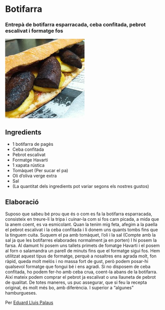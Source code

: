 # Botifarra

### **Entrepà de botifarra esparracada, ceba confitada, pebrot escalivat i formatge fos**

![Botifarra](img/botifarra.jpg)

## Ingredients

* 1 botifarra de pagès
* Ceba confitada
* Pebrot escalivat
* Formatge Havarti
* 1 xapata rústica
* Tomàquet (Per sucar el pa)
* Oli d’oliva verge extra
* Sal
* (La quantitat dels ingredients pot variar segons els nostres gustos)


## Elaboració


Suposo que sabeu bé prou que és o com es fa la botifarra esparracada, consisteix en treure-li la tripa i cuinar-la com si fos carn picada, a mida que la anem coent, es va esmicolant.
Quan la tenim mig feta, afegim a la paella el pebrot escalivat i la ceba confitada i li donem uns quants tombs fins que la tinguem cuita.
Suquem el pa amb tomàquet, l’oli i la sal (Compte amb la sal ja que les botifarres elaborades normalment ja en porten) I hi posem la farsa. Al damunt hi posem uns tallets primets de fomatge Havarti i el posem al forn o salamandra un parell de minuts fins que el formatge sigui fos.
Hem utilitzat aquest tipus de formatge, perquè a nosaltres ens agrada molt, fon ràpid, queda molt melós i no massa fort de gust, però podem posar-hi qualsevol formatge que fongui bé i ens agradi.
Si no disposem de ceba confitada, ho podem fer-ho amb ceba crua, coent-la abans de la botifarra.
Així mateix podem comprar el pebrot ja escalivat o una llauneta de pebrot de qualitat.
De totes maneres, us puc assegurar, que si feu la recepta original, és molt més bo, amb diferència. I superior a “algunes” hamburgueses.


Per [Eduard Lluis Palaus](https://www.receptes.cat/recepta6197/entrepa_de_botifarra_esparracada_ceba_confitada_pebrot_escalivat_i_formatge_fos)